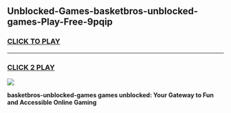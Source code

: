
## Unblocked-Games-basketbros-unblocked-games-Play-Free-9pqip
<h3>
<a href="https://premium76.site?title=basketbros-unblocked-games&ref=23A">CLICK TO PLAY</a></h3>
<hr>

<h3>
<a href="https://premium76.site?title=basketbros-unblocked-games&ref=23A">CLICK 2 PLAY</a>
  
</h3>

<a href="https://premium76.site?title=basketbros-unblocked-games&ref=23A"><img src="https://clearcache.store/games.png"></a>


**basketbros-unblocked-games games unblocked: Your Gateway to Fun and Accessible Online Gaming**
